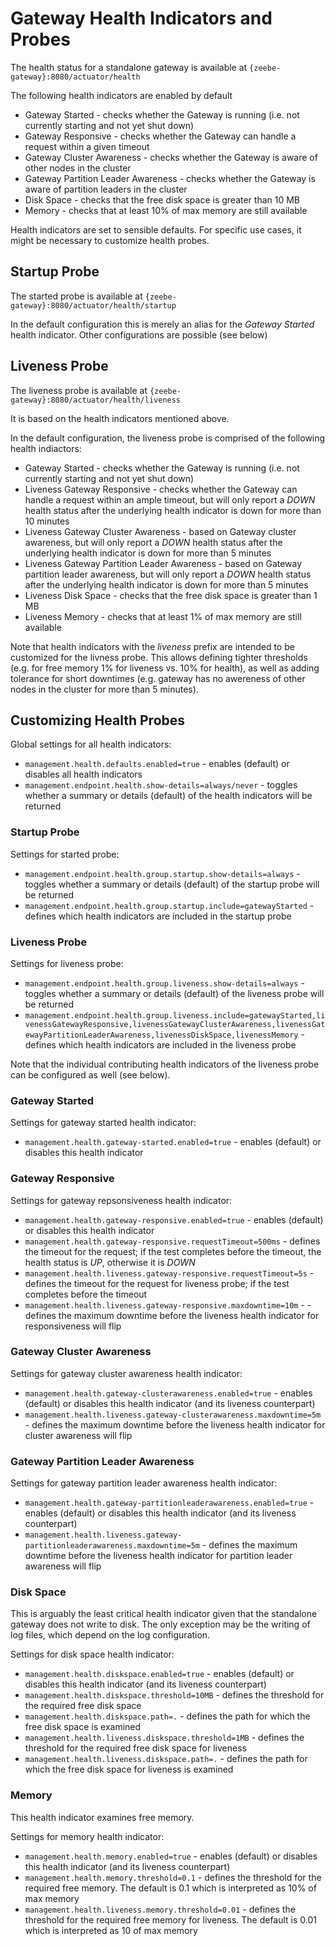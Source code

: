 # Gateway Health Indicators and Probes

The health status for a standalone gateway is available at `{zeebe-gateway}:8080/actuator/health`

The following health indicators are enabled by default
* Gateway Started - checks whether the Gateway is running (i.e. not currently starting and not yet shut down)
* Gateway Responsive - checks whether the Gateway can handle a request within a given timeout
* Gateway Cluster Awareness - checks whether the Gateway is aware of other nodes in the cluster
* Gateway Partition Leader Awareness - checks whether the Gateway is aware of partition leaders in the cluster
* Disk Space - checks that the free disk space is greater than 10 MB
* Memory - checks that at least 10% of max memory are still available

Health indicators are set to sensible defaults. For specific use cases, it might be necessary to customize health probes.

## Startup Probe
The started probe is available at `{zeebe-gateway}:8080/actuator/health/startup`

In the default configuration this is merely an alias for the _Gateway Started_ health indicator. Other configurations are possible (see below)

## Liveness Probe
The liveness probe is available at `{zeebe-gateway}:8080/actuator/health/liveness`

It is based on the health indicators mentioned above.

In the default configuration, the liveness probe is comprised of the following health indiactors:

* Gateway Started - checks whether the Gateway is running (i.e. not currently starting and not yet shut down)
* Liveness Gateway Responsive - checks whether the Gateway can handle a request within an ample timeout, but will only report a *DOWN* health status after the underlying health indicator is down for more than 10 minutes
* Liveness Gateway Cluster Awareness - based on Gateway cluster awareness, but will only report a *DOWN* health status after the underlying health indicator is down for more than 5 minutes
* Liveness Gateway Partition Leader Awareness - based on Gateway partition leader awareness, but will only report a *DOWN* health status after the underlying health indicator is down for more than 5 minutes
* Liveness Disk Space - checks that the free disk space is greater than 1 MB
* Liveness Memory - checks that at least 1% of max memory are still available

Note that health indicators with the *liveness* prefix are intended to be customized for the livness probe. This allows defining tighter thresholds (e.g. for free memory 1% for liveness vs. 10% for health), as well as adding tolerance for short downtimes (e.g. gateway has no awereness of other nodes in the cluster for more than 5 minutes).

## Customizing Health Probes

Global settings for all health indicators:
* `management.health.defaults.enabled=true` - enables (default) or disables all health indicators
* `management.endpoint.health.show-details=always/never` - toggles whether a summary or details (default) of the health indicators will be returned

### Startup Probe
Settings for started probe:
* `management.endpoint.health.group.startup.show-details=always` - toggles whether a summary or details (default) of the startup probe will be returned
* `management.endpoint.health.group.startup.include=gatewayStarted` - defines which health indicators are included in the startup probe

### Liveness Probe
Settings for liveness probe:
* `management.endpoint.health.group.liveness.show-details=always` - toggles whether a summary or details (default) of the liveness probe will be returned
* `management.endpoint.health.group.liveness.include=gatewayStarted,livenessGatewayResponsive,livenessGatewayClusterAwareness,livenessGatewayPartitionLeaderAwareness,livenessDiskSpace,livenessMemory` - defines which health indicators are included in the liveness probe

Note that the individual contributing health indicators of the liveness probe can be configured as well (see below).

### Gateway Started
Settings for gateway started health indicator:
* `management.health.gateway-started.enabled=true` - enables (default) or disables this health indicator

### Gateway Responsive

Settings for gateway repsonsiveness health indicator:
* `management.health.gateway-responsive.enabled=true` - enables (default) or disables this health indicator
* `management.health.gateway-responsive.requestTimeout=500ms` - defines the timeout for the request; if the test completes before the timeout, the health status is _UP_, otherwise it is _DOWN_
* `management.health.liveness.gateway-responsive.requestTimeout=5s` - defines the timeout for the request for liveness probe; if the test completes before the timeout
* `management.health.liveness.gateway-responsive.maxdowntime=10m` - - defines the maximum downtime before the liveness health indicator for responsiveness will flip

### Gateway Cluster Awareness ###

Settings for gateway cluster awareness health indicator:
* `management.health.gateway-clusterawareness.enabled=true` - enables (default) or disables this health indicator (and its liveness counterpart)
* `management.health.liveness.gateway-clusterawareness.maxdowntime=5m` - defines the maximum downtime before the liveness health indicator for cluster awareness will flip


### Gateway Partition Leader Awareness ###

Settings for gateway partition leader awareness health indicator:
* `management.health.gateway-partitionleaderawareness.enabled=true` - enables (default) or disables this health indicator (and its liveness counterpart)
* `management.health.liveness.gateway-partitionleaderawareness.maxdowntime=5m` - defines the maximum downtime before the liveness health indicator for partition leader awareness will flip

### Disk Space
This is arguably the least critical health indicator given that the standalone gateway does not write to disk. The only exception may be the writing of log files, which depend on the log configuration.

Settings for disk space health indicator:
* `management.health.diskspace.enabled=true` - enables (default) or disables this health indicator (and its liveness counterpart)
* `management.health.diskspace.threshold=10MB` - defines the threshold for the required free disk space
* `management.health.diskspace.path=.` - defines the path for which the free disk space is examined
* `management.health.liveness.diskspace.threshold=1MB` - defines the threshold for the required free disk space for liveness
* `management.health.liveness.diskspace.path=.` - defines the path for which the free disk space for liveness is examined

### Memory
This health indicator examines free memory.

Settings for memory health indicator:
* `management.health.memory.enabled=true` - enables (default) or disables this health indicator (and its liveness counterpart)
* `management.health.memory.threshold=0.1` - defines the threshold for the required free memory. The default is 0.1 which is interpreted as 10% of max memory
* `management.health.liveness.memory.threshold=0.01` - defines the threshold for the required free memory for liveness. The default is 0.01 which is interpreted as 10 of max memory
